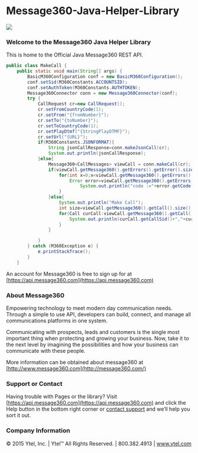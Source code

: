 # Message360-Java-Helper-Library

![](http://message360.com/wordpress/wp-content/uploads/2014/08/message360.png)

### Welcome to the Message360 Java Helper Library
This is home to the Official Java Message360 REST API. 

```java
public class MakeCall {
    public static void main(String[] args) {
        BasicM360Configuration conf = new BasicM360Configuration();
        conf.setSid(M360Constants.ACCOUNTSID); 
        conf.setAuthToken(M360Constants.AUTHTOKEN);
        Message360Connector conn = new Message360Connector(conf);
        try {
            CallRequest cr=new CallRequest();
            cr.setFromCountryCode(1);
            cr.setFrom("{fromNumber}");
            cr.setTo("{toNumber}");
            cr.setToCountryCode(1);
            cr.setPlayDtmf("{StringPlayDTMF}");
            cr.setUrl("{URL}");
            if(M360Constants.JSONFORMAT){
                String jsonCallResponse=conn.makeJsonCall(cr);
                System.out.println(jsonCallResponse);
            }else{
                Message360<CallMessages> viewCall = conn.makeCall(cr);
                if(viewCall.getMessage360().getErrors().getError().size()!=0){
                    for(int x=0;x<viewCall.getMessage360().getErrors().getError().size();x++){
                        Error error=viewCall.getMessage360().getErrors().getError().get(x);
                            System.out.println("code :="+error.getCode()+".\nMessage:="+error.getMessage());
                    }
                }else{
                    System.out.println("Make Call");
                    int size=viewCall.getMessage360().getCall().size();
                    for(Call curCall:viewCall.getMessage360().getCall()){
                        System.out.println(curCall.getCallSid()+","+curCall.getDirection());
                    }
                }

            }
        } catch (M360Exception e) {
            e.printStackTrace();
        }
    }
```

An account for Message360 is free to sign up for at [https://api.message360.com](https://api.message360.com)

### About Message360
Empowering technology to meet modern day communication needs. Through a simple to use API, developers can build, connect, and manage all communications platforms in one system. 

Communicating with prospects, leads and customers is the single most important thing when protecting and growing your business. Now, take it to the next level by imagining the possibilities and how your business can communicate with these people.

More information can be obtained about message360 at [http://www.message360.com](http://message360.com/)

### Support or Contact
Having trouble with Pages or the library?  Visit [https://api.message360.com](https://api.message360.com) and click the Help button in the bottom right corner or [contact support](mailto:support@ytel.com) and we’ll help you sort it out.

### Company Information
© 2015 Ytel, Inc. | Ytel™ All Rights Reserved. | 800.382.4913 | www.ytel.com

